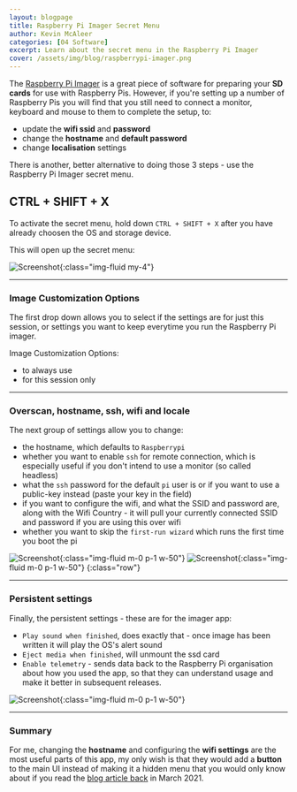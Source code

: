 ```yaml
---
layout: blogpage
title: Raspberry Pi Imager Secret Menu
author: Kevin McAleer
categories: [04 Software]
excerpt: Learn about the secret menu in the Raspberry Pi Imager 
cover: /assets/img/blog/raspberrypi-imager.png
---
```


The [Raspberry Pi Imager](https://www.raspberrypi.org/software) is a great piece of software for preparing your **SD cards** for use with Raspberry Pis. However, if you're setting up a number of Raspberry Pis you will find that you still need to connect a monitor, keyboard and mouse to them to complete the setup, to:
- update the **wifi ssid** and **password**
- change the **hostname** and **default password**
- change **localisation** settings

There is another, better alternative to doing those 3 steps - use the Raspberry Pi Imager secret menu. 

## CTRL + SHIFT + X
To activate the secret menu, hold down `CTRL + SHIFT + X` after you have already choosen the OS and storage device.

This will open up the secret menu:

![Screenshot](/assets/img/blog/rpi-imager01.png){:class="img-fluid my-4"}

---

### Image Customization Options
The first drop down allows you to select if the settings are for just this session, or settings you want to keep everytime you run the Raspberry Pi imager.

Image Customization Options:
- to always use
- for this session only

---

### Overscan, hostname, ssh, wifi and locale 
The next group of settings allow you to change:
- the hostname, which defaults to `Raspberrypi`
- whether you want to enable `ssh` for remote connection, which is especially useful if you don't intend to use a monitor (so called headless)
- what the `ssh` password for the default `pi` user is or if you want to use a public-key instead (paste your key in the field)
- if you want to configure the wifi, and what the SSID and password are, along with the Wifi Country - it will pull your currently connected SSID and password if you are using this over wifi
- whether you want to skip the `first-run wizard` which runs the first time you boot the pi

![Screenshot](/assets/img/blog/rpi-imager02.png){:class="img-fluid m-0 p-1 w-50"}
![Screenshot](/assets/img/blog/rpi-imager03.png){:class="img-fluid m-0 p-1 w-50"}
{:class="row"}

---

### Persistent settings
Finally, the persistent settings - these are for the imager app:
- `Play sound when finished`, does exactly that - once image has been written it will play the OS's alert sound
- `Eject media when finished`, will unmount the ssd card 
- `Enable telemetry` - sends data back to the Raspberry Pi organisation about how you used the app, so that they can understand usage and make it better in subsequent releases.

![Screenshot](/assets/img/blog/rpi-imager04.png){:class="img-fluid m-0 p-1 w-50"}

---

### Summary
For me, changing the **hostname** and configuring the **wifi settings** are the most useful parts of this app, my only wish is that they would add a **button** to the main UI instead of making it a hidden menu that you would only know about if you read the [blog article back](https://www.raspberrypi.com/news/raspberry-pi-imager-update-to-v1-6/) in March 2021.
